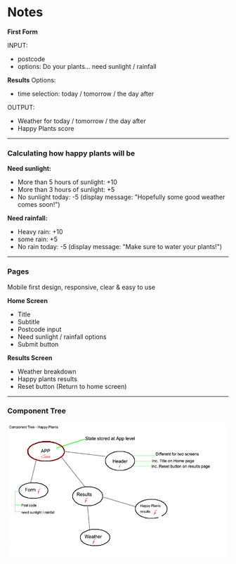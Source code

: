 # Notes

**First Form**

INPUT:

- postcode
- options: Do your plants... need sunlight / rainfall

**Results**
Options:

- time selection: today / tomorrow / the day after

OUTPUT:

- Weather for today / tomorrow / the day after
- Happy Plants score

---

### Calculating how happy plants will be

**Need sunlight:**

- More than 5 hours of sunlight: +10
- More than 3 hours of sunlight: +5
- No sunlight today: -5 (display message: "Hopefully some good weather comes soon!")

**Need rainfall:**

- Heavy rain: +10
- some rain: +5
- No rain today: -5 (display message: "Make sure to water your plants!")

---

### Pages

Mobile first design, responsive, clear & easy to use

**Home Screen**

- Title
- Subtitle
- Postcode input
- Need sunlight / rainfall options
- Submit button

**Results Screen**

- Weather breakdown
- Happy plants results
- Reset button (Return to home screen)

---

### Component Tree

![Component Tree](src/assets/comp_tree_happy_plants.png)
